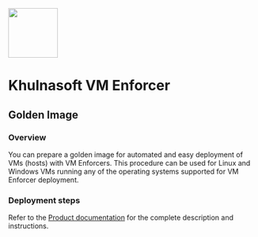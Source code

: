 <img src="https://avatars3.githubusercontent.com/u/139280766?s=200&v=4" height="100" width="100" />

# Khulnasoft VM Enforcer

## Golden Image

### Overview

You can prepare a golden image for automated and easy deployment of VMs (hosts) with VM Enforcers. This procedure can be used for Linux and Windows VMs running any of the operating systems supported for VM Enforcer deployment. 

### Deployment steps

Refer to the [Product documentation](https://docs.khulnasoft.com/v2022.4/docs/vm-enforcer-golden-image) for the complete description and instructions.